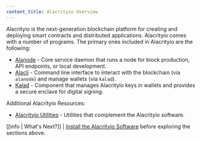 ```yaml
---
content_title: Alacrityio Overview
---
```


Alacrityio is the next-generation blockchain platform for creating and deploying smart contracts and distributed applications. Alacrityio comes with a number of programs. The primary ones included in Alacrityio are the following:

- [Alanode](01_alanode/index.md) - Core service daemon that runs a node for block production, API endpoints, or local development.
- [Alacli](02_alacli/index.md) - Command line interface to interact with the blockchain (via `alanode`) and manage wallets (via `kalad`).
- [Kalad](03_kalad/index.md) - Component that manages Alacrityio keys in wallets and provides a secure enclave for digital signing.

Additional Alacrityio Resources:

- [Alacrityio Utilities](10_utilities/index.md) - Utilities that complement the Alacrityio software.

[//]: # "THIS IS A COMMENT REMOVING BROKEN LINKS"
[//]: # "Upgrade-Guide-20_upgrade-guide/index.md-alacrityio-version/protocol-upgrade-guide."
[//]: # "Release Notes 30_release-notes/index.md  - All release notes for this Alacrityio version."

[[info | What's Next?]]
| [Install the Alacrityio Software](00_install/index.md) before exploring the sections above.
